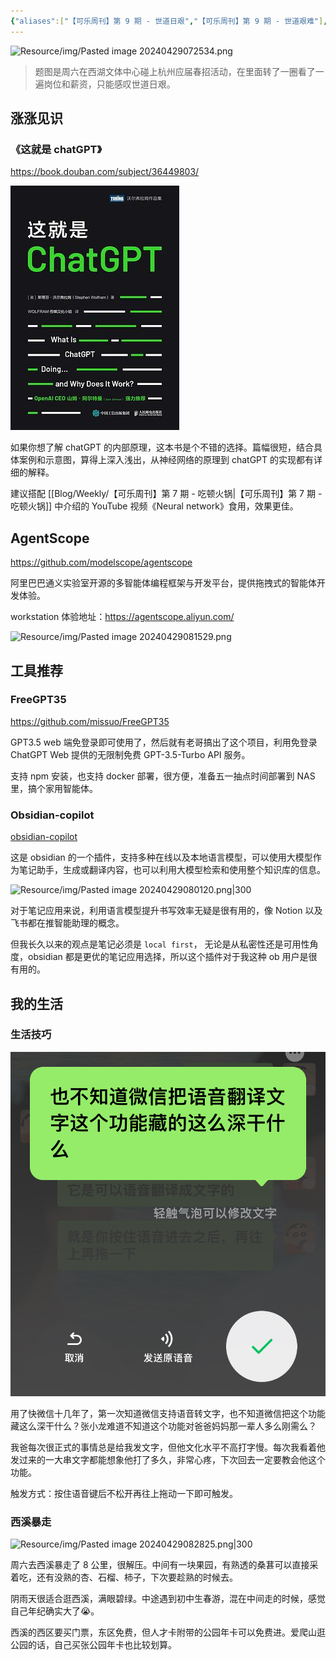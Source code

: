 ```yaml
---
{"aliases":["【可乐周刊】第 9 期 - 世道日艰","【可乐周刊】第 9 期 - 世道艰难"],"category":"可乐周刊","tags":["可乐周刊"],"status":"published","link":"NA","date created":"2024-04-29 Mon 07:24:51","date modified":"2024-04-29 Mon 08:35:01","dg-publish":true,"permalink":"/Blog/Weekly/【可乐周刊】第 9 期 - 世道日艰/","dgPassFrontmatter":true,"noteIcon":"1","created":"2024-04-29T07:24:51.682+08:00","updated":"2024-04-29T08:35:03.404+08:00"}
---
```


![Resource/img/Pasted image 20240429072534.png](/img/user/Resource/img/Pasted%20image%2020240429072534.png)

>题图是周六在西湖文体中心碰上杭州应届春招活动，在里面转了一圈看了一遍岗位和薪资，只能感叹世道日艰。

## 涨涨见识

### 《这就是 chatGPT》

<https://book.douban.com/subject/36449803/>

![Pasted image 20240429073929](https://github.com/Yunz93/PicRepo/raw/main/image/%E8%BF%99%E5%B0%B1%E6%98%AF%20chatGPT.png)

如果你想了解 chatGPT 的内部原理，这本书是个不错的选择。篇幅很短，结合具体案例和示意图，算得上深入浅出，从神经网络的原理到 chatGPT 的实现都有详细的解释。

建议搭配 [[Blog/Weekly/【可乐周刊】第 7 期 - 吃顿火锅\|【可乐周刊】第 7 期 - 吃顿火锅]] 中介绍的 YouTube 视频《Neural network》食用，效果更佳。

## AgentScope

<https://github.com/modelscope/agentscope>

阿里巴巴通义实验室开源的多智能体编程框架与开发平台，提供拖拽式的智能体开发体验。

workstation 体验地址：<https://agentscope.aliyun.com/>

![Resource/img/Pasted image 20240429081529.png](/img/user/Resource/img/Pasted%20image%2020240429081529.png)

## 工具推荐

### FreeGPT35

<https://github.com/missuo/FreeGPT35>

GPT3.5 web 端免登录即可使用了，然后就有老哥搞出了这个项目，利用免登录 ChatGPT Web 提供的无限制免费 GPT-3.5-Turbo API 服务。

支持 npm 安装，也支持 docker 部署，很方便，准备五一抽点时间部署到 NAS 里，搞个家用智能体。

### Obsidian-copilot

[obsidian-copilot](https://github.com/logancyang/obsidian-copilot)

这是 obsidian 的一个插件，支持多种在线以及本地语言模型，可以使用大模型作为笔记助手，生成或翻译内容，也可以利用大模型检索和使用整个知识库的信息。

![Resource/img/Pasted image 20240429080120.png|300](/img/user/Resource/img/Pasted%20image%2020240429080120.png)

对于笔记应用来说，利用语言模型提升书写效率无疑是很有用的，像 Notion 以及飞书都在推智能助理的概念。

但我长久以来的观点是笔记必须是 `local first`， 无论是从私密性还是可用性角度，obsidian 都是更优的笔记应用选择，所以这个插件对于我这种 ob 用户是很有用的。

## 我的生活

### 生活技巧

![21F9B7FC-463E-491B-9091-EFCA9CAA03DF_1_201_a|300](https://github.com/Yunz93/PicRepo/raw/main/image/%E5%BE%AE%E4%BF%A1%E7%BF%BB%E8%AF%91.jpeg)

用了快微信十几年了，第一次知道微信支持语音转文字，也不知道微信把这个功能藏这么深干什么？张小龙难道不知道这个功能对爸爸妈妈那一辈人多么刚需么？

我爸每次很正式的事情总是给我发文字，但他文化水平不高打字慢。每次我看着他发过来的一大串文字都能想象他打了多久，非常心疼，下次回去一定要教会他这个功能。

触发方式：按住语音键后不松开再往上拖动一下即可触发。

### 西溪暴走

![Resource/img/Pasted image 20240429082825.png|300](/img/user/Resource/img/Pasted%20image%2020240429082825.png)

周六去西溪暴走了 8 公里，很解压。中间有一块果园，有熟透的桑葚可以直接采着吃，还有没熟的杏、石榴、柿子，下次要趁熟的时候去。

阴雨天很适合逛西溪，满眼碧绿。中途遇到初中生春游，混在中间走的时候，感觉自己年纪确实大了😭。

西溪的西区要买门票，东区免费，但人才卡附带的公园年卡可以免费进。爱爬山逛公园的话，自己买张公园年卡也比较划算。
